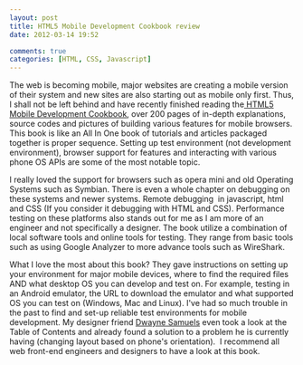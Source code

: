 ```yaml
---
layout: post
title: HTML5 Mobile Development Cookbook review
date: 2012-03-14 19:52

comments: true
categories: [HTML, CSS, Javascript]
---
```

The web is becoming mobile, major websites are creating a mobile version of their system and new sites are also starting out as mobile only first. Thus, I shall not be left behind and have recently finished reading the<a href="https://www.packtpub.com/html5-mobile-development-for-iphone5-android-blackberry-cookbook/book"> HTML5 Mobile Development Cookbook</a>, over 200 pages of in-depth explanations, source codes and pictures of building various features for mobile browsers. This book is like an All In One book of tutorials and articles packaged together is proper sequence. Setting up test environment (not development environment), browser support for features and interacting with various phone OS APIs are some of the most notable topic.

I really loved the support for browsers such as opera mini and old Operating Systems such as Symbian. There is even a whole chapter on debugging on these systems and newer systems. Remote debugging  in javascript, html and CSS (If you consider it debugging with HTML and CSS). Performance testing on these platforms also stands out for me as I am more of an engineer and not specifically a designer. The book utilize a combination of local software tools and online tools for testing. They range from basic tools such as using Google Analyzer to more advance tools such as WireShark.

What I love the most about this book? They gave instructions on setting up your environment for major mobile devices, where to find the required files AND what desktop OS you can develop and test on. For example, testing in an Android emulator, the URL to download the emulator and what supported OS you can test on (Windows, Mac and Linux). I've had so much trouble in the past to find and set-up reliable test environments for mobile development. My designer friend <a href="https://twitter.com//DwayneSamuels">Dwayne Samuels</a> even took a look at the Table of Contents and already found a solution to a problem he is currently having (changing layout based on phone's orientation).  I recommend all web front-end engineers and designers to have a look at this book.
